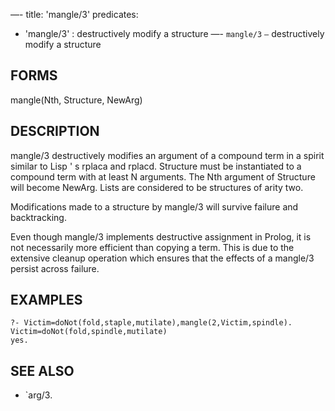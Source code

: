 —-
title: 'mangle/3'
predicates:
 - 'mangle/3' : destructively modify a structure
—-
`mangle/3` `—` destructively modify a structure


## FORMS

mangle(Nth, Structure, NewArg)


## DESCRIPTION

mangle/3 destructively modifies an argument of a compound term in a spirit similar to Lisp ' s rplaca and rplacd. Structure must be instantiated to a compound term with at least N arguments. The Nth argument of Structure will become NewArg. Lists are considered to be structures of arity two.

Modifications made to a structure by mangle/3 will survive failure and backtracking.

Even though mangle/3 implements destructive assignment in Prolog, it is not necessarily more efficient than copying a term. This is due to the extensive cleanup operation which ensures that the effects of a mangle/3 persist across failure.


## EXAMPLES

```
?- Victim=doNot(fold,staple,mutilate),mangle(2,Victim,spindle).
Victim=doNot(fold,spindle,mutilate)
yes.
```


## SEE ALSO

- `arg/3.
